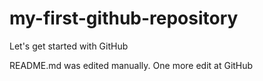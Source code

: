 # my-first-github-repository
Let's get started with GitHub

README.md was edited manually. One more edit at GitHub
